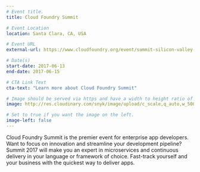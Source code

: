```yaml
---
# Event title.
title: Cloud Foundry Summit

# Event Location
location: Santa Clara, CA, USA

# Event URL
external-url: https://www.cloudfoundry.org/event/summit-silicon-valley-2017/

# Date(s)
start-date: 2017-06-13
end-date: 2017-06-15

# CTA Link Text
cta-text: "Learn more about Cloud Foundry Summit"

# Image should be served via https and have a width to height ratio of ~2.34
image: http://res.cloudinary.com/snyk/image/upload/c_scale,q_auto,w_500/v1495559220/cloud-foundry-summit.jpg

# Set to true if you want the image on the left.
image-left: false
---
```


Cloud Foundry Summit is the premier event for enterprise app developers. Want to focus on innovation and streamline your development pipeline? Summit 2017 will make you an expert in microservices and continuous delivery in your language or framework of choice. Fast-track yourself and your business with the quickest way to deliver apps.
